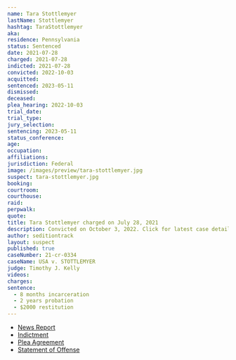 ```yaml
---
name: Tara Stottlemyer
lastName: Stottlemyer
hashtag: TaraStottlemyer
aka:
residence: Pennsylvania
status: Sentenced
date: 2021-07-28
charged: 2021-07-28
indicted: 2021-07-28
convicted: 2022-10-03
acquitted:
sentenced: 2023-05-11
dismissed:
deceased:
plea_hearing: 2022-10-03
trial_date:
trial_type:
jury_selection:
sentencing: 2023-05-11
status_conference:
age:
occupation:
affiliations:
jurisdiction: Federal
image: /images/preview/tara-stottlemyer.jpg
suspect: tara-stottlemyer.jpg
booking:
courtroom:
courthouse:
raid:
perpwalk:
quote:
title: Tara Stottlemyer charged on July 28, 2021
description: Convicted on October 3, 2022. Click for latest case details.
author: seditiontrack
layout: suspect
published: true
caseNumber: 21-cr-0334
caseName: USA v. STOTTLEMYER
judge: Timothy J. Kelly
videos:
charges:
sentence:
  - 8 months incarceration
  - 2 years probation
  - $2000 restitution
---
```

- [News Report](https://www.theintelligencer.net/news/community/2021/09/wife-of-former-wheeling-man-charged-in-capitol-riot-also-arrested/)
- [Indictment](https://www.justice.gov/usao-dc/case-multi-defendant/file/1473431/download)
- [Plea Agreement](https://www.justice.gov/usao-dc/case-multi-defendant/file/1540336/download)
- [Statement of Offense](https://www.justice.gov/usao-dc/case-multi-defendant/file/1540341/download)
